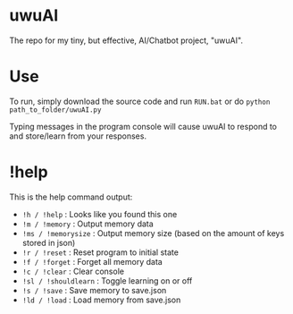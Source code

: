 # uwuAI
The repo for my tiny, but effective, AI/Chatbot project, "uwuAI".

# Use
To run, simply download the source code and run `RUN.bat` or do `python path_to_folder/uwuAI.py`

Typing messages in the program console will cause uwuAI to respond to and store/learn from your responses.

# !help
This is the help command output:
* `!h / !help` : Looks like you found this one
* `!m / !memory` : Output memory data
* `!ms / !memorysize` : Output memory size (based on the amount of keys stored in json)
* `!r / !reset` : Reset program to initial state
* `!f / !forget` : Forget all memory data
* `!c / !clear` : Clear console
* `!sl / !shouldlearn` : Toggle learning on or off
* `!s / !save` : Save memory to save.json
* `!ld / !load` : Load memory from save.json
